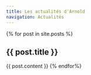 ```yaml
---
title: Les actualités d'Arnold
navigation: Actualités
---
```


{% for post in site.posts %}
<h2>{{ post.title }}</h2>
{{ post.content }}
{% endfor%}